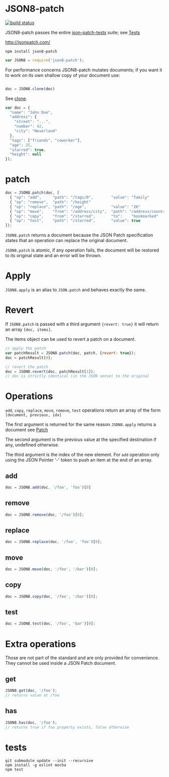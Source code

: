 JSON8-patch
===========

[![build status](https://img.shields.io/travis/JSON8/patch.svg?style=flat-square)](https://travis-ci.org/JSON8/patch)

JSON8-patch passes the entire [json-patch-tests](https://github.com/json-patch/json-patch-tests) suite; see [Tests](#tests)

http://jsonpatch.com/


```
npm install json8-patch
```

```javascript
var JSON8 = require('json8-patch');
```

For performance concerns JSON8-patch mutates documents; if you want it to work on its own shallow copy of your document use:

```javascript

doc = JSON8.clone(doc)
```
See [clone](https://github.com/JSON8/core#clone).

```javascript
var doc = {
  "name": "John Doe",
  "address": {
    "street": "...",
    "number": 42,
    "city": "Neverland"
  },
  "tags": ["friends", "coworker"],
  "age": 25,
  "starred": true,
  "height": null
});
```

# patch

```javascript
doc = JSON8.patch(doc, [
  { "op": "add",     "path": "/tags/0",        "value": "family"          },
  { "op": "remove",  "path": "/height"                                    },
  { "op": "replace", "path": "/age",           "value": "26"              },
  { "op": "move",    "from": "/address/city",  "path": "/address/country" },
  { "op": "copy",    "from": "/starred",       "to":    "bookmarked"      },
  { "op": "test",    "path": "/starred",       "value": true              }
]);
```

```JSON8.patch``` returns a document because the JSON Patch specification states that an operation can replace the original document.

```JSON8.patch``` is atomic, if any operation fails, the document will be restored to its original state and an error will be thrown.

# Apply

```JSON8.apply``` is an alias to ```JSON.patch``` and behaves exactly the same.

# Revert

If ```JSON8.patch``` is passed with a third argument ```{revert: true}``` it will return an array ```[doc, items]```.

The items object can be used to revert a patch on a document.

```javascript
// apply the patch
var patchResult = JSON8.patch(doc, patch, {revert: true});
doc = patchResult[0];

// revert the patch
doc = JSON8.revert(doc, patchResult[1]);
// doc is strictly identical (in the JSON sense) to the original
```

# Operations

```add```, ```copy```, ```replace```, ```move```, ```remove```, ```test``` operations return an array of the form ```[document, previous, idx]```

The first argument is returned for the same reason ```JSON8.apply``` returns a document see [Patch](#patch)

The second argument is the previous value at the specified destination if any, undefined otherwise.

The third argument is the index of the new element. For ```add``` operation only using the JSON Pointer '-' token to push an item at the end of an array.

## add
```javascript
doc = JSON8.add(doc, '/foo', 'foo')[0]
```

## remove
```javascript
doc = JSON8.remove(doc, '/foo')[0];
```

## replace
```javascript
doc = JSON8.replace(doc, '/foo', 'foo')[0];
```

## move
```javascript
doc = JSON8.move(doc, '/foo', '/bar')[0];
```

## copy
```javascript
doc = JSON8.copy(doc, '/foo', '/bar')[0];
```

## test
```javascript
doc = JSON8.test(doc, '/foo', 'bar')[0];
```

# Extra operations

Those are not part of the standard and are only provided for convenience. They cannot be used inside a JSON Patch document.

## get
```javascript
JSON8.get(doc, '/foo');
// returns value at /foo
```

## has
```javascript
JSON8.has(doc, '/foo');
// returns true if foo property exists, false otherwise
```

# tests

```
git submodule update --init --recursive
npm install -g eslint mocha
npm test
```
